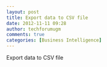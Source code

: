 ```yaml
---
layout: post
title: Export data to CSV file
date: 2012-11-11 09:28
author: techforumugm
comments: true
categories: [Business Intelligence]
---
```

Export data to CSV file
